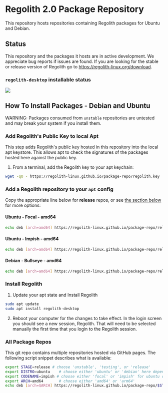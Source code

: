 # Regolith 2.0 Package Repository

This repository hosts repositories containing Regolith packages for Ubuntu and Debian.  

## Status

This repository and the packages it hosts are in active development.  We appreciate bug reports if issues are found.  If you are looking for the stable or release version of Regolith go to https://regolith-linux.org/download.

### `regolith-desktop` installable status

![](https://github.com/regolith-linux/package-repo/actions/workflows/test-desktop-installable.yml/badge.svg)

## How To Install Packages - Debian and Ubuntu

WARNING: Packages consumed from `unstable` repositories are untested and may break your system if you install them.
### Add Regolith's Public Key to local Apt

This step adds Regolith's public key hosted in this repository into the local apt keystore.  This allows apt to check the signatures of the packages hosted here against the public key.

1. From a terminal, add the Regolith key to your apt keychain:

```bash
wget -qO - https://regolith-linux.github.io/package-repo/regolith.key | sudo apt-key add -
```

### Add a Regolith repository to your `apt` config

Copy the appropriate line below for **release** repos, or see [the section below](#all-package-repos) for more options:

#### Ubuntu - Focal - amd64

```bash
echo deb [arch=amd64] https://regolith-linux.github.io/package-repo/release/ubuntu/focal/amd64 focal main | sudo tee /etc/apt/sources.list.d/regolith.list
```

#### Ubuntu - Impish - amd64

```bash
echo deb [arch=amd64] https://regolith-linux.github.io/package-repo/release/ubuntu/impish/amd64 impish main | sudo tee /etc/apt/sources.list.d/regolith.list
```

#### Debian - Bullseye - amd64

```bash
echo deb [arch=amd64] https://regolith-linux.github.io/package-repo/release/debian/bullseye/amd64 bullseye main | sudo tee /etc/apt/sources.list.d/regolith.list
```

### Install Regolith

1. Update your apt state and Install Regolith

```bash
sudo apt update
sudo apt install regolith-desktop
```

2. Reboot your computer for the changes to take effect.  In the login screen you should see a new session, Regolith.  That will need to be selected manually the first time that you login to the Regolith session.


### All Package Repos

This git repo contains multiple repositories hosted via GitHub pages.  The following script snippet describes what is available:

```bash
export STAGE=release # choose 'unstable', 'testing', or 'release'
export DISTRO=ubuntu    # choose either 'ubuntu' or 'debian' here depending on system installing into
export CODENAME=impish # choose either 'focal' or 'impish' for ubuntu or 'bullseye' for debian
export ARCH=amd64       # choose either 'amd64' or 'arm64'
echo deb [arch=$ARCH] https://regolith-linux.github.io/package-repo/$STAGE/$DISTRO/$CODENAME/$ARCH $CODENAME main | sudo tee /etc/apt/sources.list.d/regolith.list
```
